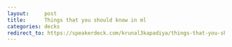 ```yaml
---
layout:     post
title:      Things that you should know in ml
categories: decks
redirect_to: https://speakerdeck.com/krunal3kapadiya/things-that-you-should-know-in-ml
---
```


